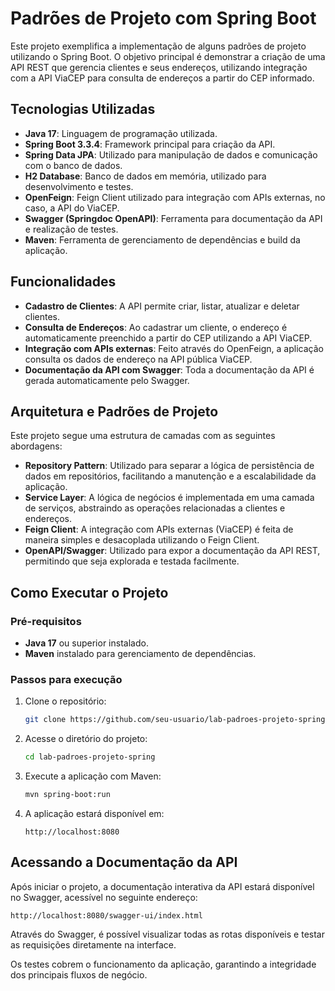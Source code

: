 # Padrões de Projeto com Spring Boot

Este projeto exemplifica a implementação de alguns padrões de projeto utilizando o Spring Boot. O objetivo principal é demonstrar a criação de uma API REST que gerencia clientes e seus endereços, utilizando integração com a API ViaCEP para consulta de endereços a partir do CEP informado.

## Tecnologias Utilizadas

- **Java 17**: Linguagem de programação utilizada.
- **Spring Boot 3.3.4**: Framework principal para criação da API.
- **Spring Data JPA**: Utilizado para manipulação de dados e comunicação com o banco de dados.
- **H2 Database**: Banco de dados em memória, utilizado para desenvolvimento e testes.
- **OpenFeign**: Feign Client utilizado para integração com APIs externas, no caso, a API do ViaCEP.
- **Swagger (Springdoc OpenAPI)**: Ferramenta para documentação da API e realização de testes.
- **Maven**: Ferramenta de gerenciamento de dependências e build da aplicação.

## Funcionalidades

- **Cadastro de Clientes**: A API permite criar, listar, atualizar e deletar clientes.
- **Consulta de Endereços**: Ao cadastrar um cliente, o endereço é automaticamente preenchido a partir do CEP utilizando a API ViaCEP.
- **Integração com APIs externas**: Feito através do OpenFeign, a aplicação consulta os dados de endereço na API pública ViaCEP.
- **Documentação da API com Swagger**: Toda a documentação da API é gerada automaticamente pelo Swagger.

## Arquitetura e Padrões de Projeto

Este projeto segue uma estrutura de camadas com as seguintes abordagens:

- **Repository Pattern**: Utilizado para separar a lógica de persistência de dados em repositórios, facilitando a manutenção e a escalabilidade da aplicação.
- **Service Layer**: A lógica de negócios é implementada em uma camada de serviços, abstraindo as operações relacionadas a clientes e endereços.
- **Feign Client**: A integração com APIs externas (ViaCEP) é feita de maneira simples e desacoplada utilizando o Feign Client.
- **OpenAPI/Swagger**: Utilizado para expor a documentação da API REST, permitindo que seja explorada e testada facilmente.

## Como Executar o Projeto

### Pré-requisitos

- **Java 17** ou superior instalado.
- **Maven** instalado para gerenciamento de dependências.

### Passos para execução

1. Clone o repositório:
   ```bash
   git clone https://github.com/seu-usuario/lab-padroes-projeto-spring.git
   ```

2. Acesse o diretório do projeto:
   ```bash
   cd lab-padroes-projeto-spring
   ```

3. Execute a aplicação com Maven:
   ```bash
   mvn spring-boot:run
   ```

4. A aplicação estará disponível em:
   ```
   http://localhost:8080
   ```

## Acessando a Documentação da API

Após iniciar o projeto, a documentação interativa da API estará disponível no Swagger, acessível no seguinte endereço:
```
http://localhost:8080/swagger-ui/index.html
```
Através do Swagger, é possível visualizar todas as rotas disponíveis e testar as requisições diretamente na interface.



Os testes cobrem o funcionamento da aplicação, garantindo a integridade dos principais fluxos de negócio.
